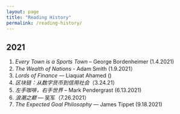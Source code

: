 ```yaml
---
layout: page
title: "Reading History"
permalink: /reading-history/
---
```


## 2021

1. _Every Town is a Sports Town_ – George Bordenheimer (1.4.2021)
2. _The Wealth of Nations_ - Adam Smith (1.9.2021）
3. _Lords of Finance_ — Liaquat Ahamed ()
4. _区块链：从数字货币到信用社会_（3.24.21）
5. _左手咖啡，右手世界_ – Mark Pendergrast (6.13.2021)
6. _浪潮之巅_ — 吴军（7.26.2021）
7. _The Expected Goal Philosophy_ — James Tippet (9.18.2021)


